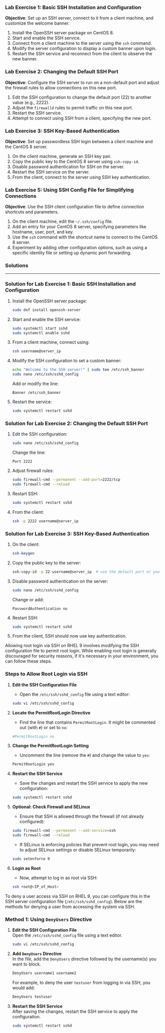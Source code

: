 ### Lab Exercise 1: Basic SSH Installation and Configuration

**Objective**: Set up an SSH server, connect to it from a client machine, and customize the welcome banner.

1. Install the OpenSSH server package on CentOS 8.
2. Start and enable the SSH service.
3. Connect from a client machine to the server using the `ssh` command.
4. Modify the server configuration to display a custom banner upon login.
5. Restart the SSH service and reconnect from the client to observe the new banner.

### Lab Exercise 2: Changing the Default SSH Port

**Objective**: Configure the SSH server to run on a non-default port and adjust the firewall rules to allow connections on this new port.

1. Edit the SSH configuration to change the default port (22) to another value (e.g., 2222).
2. Adjust the `firewalld` rules to permit traffic on this new port.
3. Restart the SSH service.
4. Attempt to connect using SSH from a client, specifying the new port.

### Lab Exercise 3: SSH Key-Based Authentication

**Objective**: Set up passwordless SSH login between a client machine and the CentOS 8 server.

1. On the client machine, generate an SSH key pair.
2. Copy the public key to the CentOS 8 server using `ssh-copy-id`.
3. Disable password authentication for SSH on the server.
4. Restart the SSH service on the server.
5. From the client, connect to the server using SSH key authentication.


### Lab Exercise 5: Using SSH Config File for Simplifying Connections

**Objective**: Use the SSH client configuration file to define connection shortcuts and parameters.

1. On the client machine, edit the `~/.ssh/config` file.
2. Add an entry for your CentOS 8 server, specifying parameters like hostname, user, port, and key.
3. Use the `ssh` command with the shortcut name to connect to the CentOS 8 server.
4. Experiment by adding other configuration options, such as using a specific identity file or setting up dynamic port forwarding.


### Solutions
---


### Solution for Lab Exercise 1: Basic SSH Installation and Configuration

1. Install the OpenSSH server package:
   ```bash
   sudo dnf install openssh-server
   ```

2. Start and enable the SSH service:
   ```bash
   sudo systemctl start sshd
   sudo systemctl enable sshd
   ```

3. From a client machine, connect using:
   ```bash
   ssh username@server_ip
   ```

4. Modify the SSH configuration to set a custom banner:
   ```bash
   echo "Welcome to the SSH server!" | sudo tee /etc/ssh_banner
   sudo nano /etc/ssh/sshd_config
   ```
   Add or modify the line:
   ```
   Banner /etc/ssh_banner
   ```

5. Restart the service:
   ```bash
   sudo systemctl restart sshd
   ```

### Solution for Lab Exercise 2: Changing the Default SSH Port

1. Edit the SSH configuration:
   ```bash
   sudo nano /etc/ssh/sshd_config
   ```
   Change the line:
   ```
   Port 2222
   ```

2. Adjust firewall rules:
   ```bash
   sudo firewall-cmd --permanent --add-port=2222/tcp
   sudo firewall-cmd --reload
   ```

3. Restart SSH:
   ```bash
   sudo systemctl restart sshd
   ```

4. From the client:
   ```bash
   ssh -p 2222 username@server_ip
   ```

### Solution for Lab Exercise 3: SSH Key-Based Authentication

1. On the client:
   ```bash
   ssh-keygen
   ```

2. Copy the public key to the server:
   ```bash
   ssh-copy-id -p 22 username@server_ip  # use the default port or your custom port
   ```

3. Disable password authentication on the server:
   ```bash
   sudo nano /etc/ssh/sshd_config
   ```
   Change or add:
   ```
   PasswordAuthentication no
   ```

4. Restart SSH:
   ```bash
   sudo systemctl restart sshd
   ```

5. From the client, SSH should now use key authentication.



Allowing root login via SSH on RHEL 9 involves modifying the SSH configuration file to permit root login. While enabling root login is generally discouraged for security reasons, if it's necessary in your environment, you can follow these steps.

### Steps to Allow Root Login via SSH

1. **Edit the SSH Configuration File**
   - Open the `/etc/ssh/sshd_config` file using a text editor:
   ```bash
   sudo vi /etc/ssh/sshd_config
   ```

2. **Locate the PermitRootLogin Directive**
   - Find the line that contains `PermitRootLogin`. It might be commented out (with `#`) or set to `no`:
   ```bash
   #PermitRootLogin no
   ```

3. **Change the PermitRootLogin Setting**
   - Uncomment the line (remove the `#`) and change the value to `yes`:
   ```bash
   PermitRootLogin yes
   ```

4. **Restart the SSH Service**
   - Save the changes and restart the SSH service to apply the new configuration:
   ```bash
   sudo systemctl restart sshd
   ```

5. **Optional: Check Firewall and SELinux**
   - Ensure that SSH is allowed through the firewall (if not already configured):
   ```bash
   sudo firewall-cmd --permanent --add-service=ssh
   sudo firewall-cmd --reload
   ```
   - If SELinux is enforcing policies that prevent root login, you may need to adjust SELinux settings or disable SELinux temporarily:
   ```bash
   sudo setenforce 0
   ```

6. **Login as Root**
   - Now, attempt to log in as root via SSH:
   ```bash
   ssh root@<IP_of_Host>
   ```



To deny a user access via SSH on RHEL 9, you can configure this in the SSH server configuration file (`/etc/ssh/sshd_config`). Below are the methods for denying a user from accessing the system via SSH.

### Method 1: Using `DenyUsers` Directive

1. **Edit the SSH Configuration File**  
   Open the `/etc/ssh/sshd_config` file using a text editor.
   ```bash
   sudo vi /etc/ssh/sshd_config
   ```

2. **Add `DenyUsers` Directive**  
   In the file, add the `DenyUsers` directive followed by the username(s) you want to block.
   ```bash
   DenyUsers username1 username2
   ```
   For example, to deny the user `testuser` from logging in via SSH, you would add:
   ```bash
   DenyUsers testuser
   ```

3. **Restart the SSH Service**  
   After saving the changes, restart the SSH service to apply the configuration.
   ```bash
   sudo systemctl restart sshd



